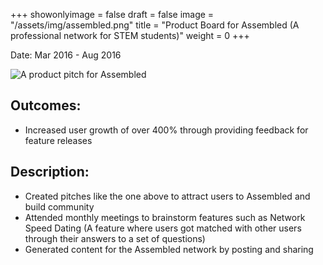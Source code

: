 +++
showonlyimage = false
draft = false
image = "/assets/img/assembled.png"
title = "Product Board for Assembled (A professional network for STEM students)"
weight = 0
+++

Date: Mar 2016 - Aug 2016

![A product pitch for Assembled][1]

## Outcomes:

* Increased user growth of over 400% through providing feedback for feature releases

## Description:

* Created pitches like the one above to attract users to Assembled and build community
* Attended monthly meetings to brainstorm features such as Network Speed Dating (A feature where users got matched with other users through their answers to a set of questions)
* Generated content for the Assembled network by posting and sharing

[1]: /mockup.jpg
